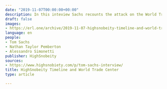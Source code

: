```yaml
---
date: "2019-11-07T00:00:00+00:00"
description: In this inteview Sachs recounts the attack on the World Trade Center, his studio and introduces the Timeline show at Schauwerk Sindelfingen.
draft: false
images:
- https://erl.one/archive/2019-11-07-highsnobeity-timeline-and-world-trade-center.png
language: en
people:
- Tom Sachs
- Nathan Taylor Pemberton
- Alessandro Simonetti
publisher: HighSnobeity
sources:
- https://www.highsnobiety.com/p/tom-sachs-interview/
title: HighSnobeity Timeline and World Trade Center
type: article

---
```


